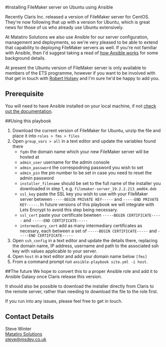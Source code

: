 #Installing FileMaker server on Ubuntu using Ansible

Recently Claris Inc. released a version of FileMaker server for CentOS. They're now following that up with a version for Ubuntu, which is great news for those of us who already use Ubuntu extensively.

At Matatiro Solutions we also use Ansible for our server configuration, management and deployments, so we're very pleased to be able to extend that capability to deploying FileMaker servers as well. If you're not familiar with Ansible, then I'd suggest taking a read of [how Ansible works](https://www.ansible.com/overview/how-ansible-works) for some background details.

At present the Ubuntu version of FileMaker server is only available to members of the ETS programme, however if you want to be involved with that get in touch with [Robert Holsey](mailto:robert_holsey@claris.com) and I'm sure he'd be happy to add you.

## Prerequisite
You will need to have Ansible installed on your local machine, if not [check out the documentation](https://docs.ansible.com/ansible/latest/installation_guide/index.html).

##Using this playbook

1. Download the current version of FileMaker for Ubuntu, unzip the file and place it into `roles > fms > files`
1. Open `group_vars > all` in a text editor and update the variables found there
    - `fqdn` the domain name which your new FileMaker server will be hosted at
    - `admin_user` username for the admin console
    - `admin_password` the correspodning password you wish to set
    - `admin_pin` the pin number to be set in case you need to reset the admin password
    - `installer_filename` should be set to the full name of the installer you downloaded in step 1, e.g. `filemaker-server_19.2.2.213_amd64.deb`  
    - `ssl_key` paste the SSL key you wish to use with your FileMaker server between `-----BEGIN PRIVATE KEY-----` and `-----END PRIVATE KEY-----`. In future versions of this playbook we will integrate with Lets Encrypt to avoid this step being necessary.
    - `ssl_cert` paste your certificate bewteen `-----BEGIN CERTIFICATE-----` and `-----END CERTIFICATE-----`
    - `intermediary_cert` add as many intermediary certificates as necesary, each between a set of `-----BEGIN CERTIFICATE-----` and `-----END CERTIFICATE-----`
1. Open `ssh_config` in a text editor and update the details there, replacing the domain name, IP address, username and path to the associated ssh key with values applicable to your server.
1. Open `host` in a text editor and add your domain name below `[fms]`   
1. From a command prompt run `ansible-playbook site.yml -i host`.

##The future
We hope to convert this to a proper Ansible role and add it to Ansible Galaxy once Claris release this version.

It should also be possible to download the installer directly from Claris to the remote server, rather than needing to download the file to the role first.

If you run into any issues, please feel free to get in touch.

## Contact Details ##
Steve Winter  
[Matatiro Solutions](https://msdev.nz)  
[steve@msdev.co.uk](mailto:steve@msdev.co.uk)

